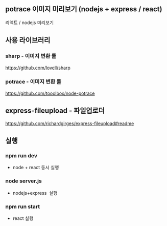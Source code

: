 ## potrace 이미지 미리보기 (nodejs + express / react)

리액트 / nodejs 미리보기

## 사용 라이브러리

### sharp - 이미지 변환 툴

https://github.com/lovell/sharp

### potrace - 이미지 변환 툴

https://github.com/tooolbox/node-potrace

## express-fileupload - 파일업로더

https://github.com/richardgirges/express-fileupload#readme

## 실행

### npm run dev

- node + react 동시 실행

### node server.js

- nodejs+express  실행

### npm run start

- react 실행
